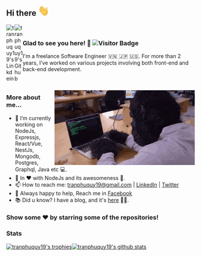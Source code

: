 ## Hi there <img src="https://raw.githubusercontent.com/tranphuquy19/tranphuquy19/master/hi.gif" width="30px"></h2>

<a href="https://linkedin.com/in/tranphuquy19">
  <img align="left" alt="tranphuquy19's Linkdein" width="22px" src="https://cdn.jsdelivr.net/npm/simple-icons@v3/icons/linkedin.svg" />
</a>
<a href="https://github.com/tranphuquy19">
  <img align="left" alt="tranphuquy19's Github" width="22px" src="https://cdn.jsdelivr.net/npm/simple-icons@v3/icons/github.svg" />
</a>

</br>

### Glad to see you here! 🤩 ![Visitor Badge](https://visitor-badge.laobi.icu/badge?page_id=tranphuquy19.tranphuquy19)

I'm a freelance Software Engineer 🇻🇳 🇯🇵 🇺🇸. For more than 2 years, I’ve worked on various projects involving both front-end and back-end development.
</br>
</br>
</br>

<img align="right" height="200" width="375" alt="GIF" src="https://raw.githubusercontent.com/tranphuquy19/tranphuquy19/master/coder.gif" />

### More about me...

- 🔭 I’m currently working on NodeJs, Expressjs, React/Vue, <br/> NestJs, Mongodb, Postgres, Graphql, Java etc 💻.
- 🌱 In ♥️ with NodeJs and its awesomeness 🚀.
- 📫 How to reach me: tranphuquy19@gmail.com | [LinkedIn](https://www.linkedin.com/in/tranphuquy19) | [Twitter](https://twitter.com/tranphuquy19)
- 💬 Always happy to help, Reach me in [Facebook](https://fb.com/tranphuquy19)
- 📚 Did u know? I have a blog, and it's [here](https://doracoder.tk) 👨‍💻.

### Show some ❤️ by starring some of the repositories!

### Stats
[![tranphuquy19's trophies](https://github-profile-trophy.vercel.app/?username=tranphuquy19&row=3&column=7&margin-w=5)](https://github.com/tranphuquy19)[![tranphuquy19's github stats](https://github-readme-stats.vercel.app/api?username=tranphuquy19&show_icons=true&line_height=21&show_icons=true&theme=tokyonight&count_private=true&cache_seconds=1800)](https://github.com/tranphuquy19)
